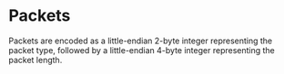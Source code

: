 # Packets

Packets are encoded as a little-endian 2-byte integer representing the packet type, followed by a little-endian 4-byte integer representing the packet length.
